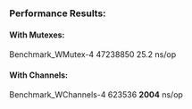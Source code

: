 ### Performance Results:
#### With Mutexes:
Benchmark_WMutex-4   	47238850	        25.2 ns/op

#### With Channels:
Benchmark_WChannels-4   	  623536	      **2004** ns/op